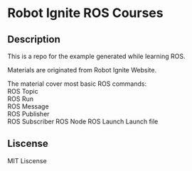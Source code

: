 # Robot Ignite ROS Courses

## Description

This is a repo for the example generated while learning ROS.

Materials are originated from Robot Ignite Website.

The material cover most basic ROS commands:  
ROS Topic  
ROS Run  
ROS Message  
ROS Publisher  
ROS Subscriber
ROS Node
ROS Launch
Launch file

## Liscense
MIT Liscense
